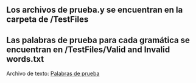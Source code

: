 ## Los archivos de prueba.y se encuentran en la carpeta de /TestFiles
## Las palabras de prueba para cada gramática se encuentran en /TestFiles/Valid and Invalid words.txt
Archivo de texto: [Palabras de prueba](https://github.com/MischaTobias/ProyectoYAYACC/blob/Entrega3/TestFiles/Valid%20and%20Invalid%20words.txt)<br />
